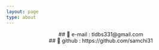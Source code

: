 ```yaml
---
layout: page
type: about
---
```


<center>## 👾 e-mail : tldbs331@gmail.com</center>
<center>## 🐳 github : https://github.com/samchi31</center>
  


